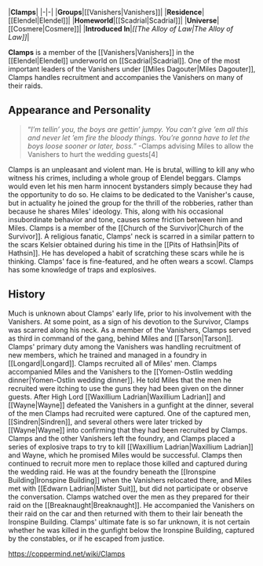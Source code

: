 |**Clamps**|
|-|-|
|**Groups**|[[Vanishers\|Vanishers]]|
|**Residence**|[[Elendel\|Elendel]]|
|**Homeworld**|[[Scadrial\|Scadrial]]|
|**Universe**|[[Cosmere\|Cosmere]]|
|**Introduced In**|*[[The Alloy of Law\|The Alloy of Law]]*|

**Clamps** is a member of the [[Vanishers\|Vanishers]] in the [[Elendel\|Elendel]] underworld on [[Scadrial\|Scadrial]]. One of the most important leaders of the Vanishers under [[Miles Dagouter\|Miles Dagouter]], Clamps handles recruitment and accompanies the Vanishers on many of their raids.

## Appearance and Personality
>“*I’m tellin’ you, the boys are gettin’ jumpy. You can’t give ’em all this and never let ’em fire the bloody things. You’re gonna have to let the boys loose sooner or later, boss.*”
\-Clamps advising Miles to allow the Vanishers to hurt the wedding guests[4]


Clamps is an unpleasant and violent man. He is brutal, willing to kill any who witness his crimes, including a whole group of Elendel beggars. Clamps would even let his men harm innocent bystanders simply because they had the opportunity to do so. He claims to be dedicated to the Vanisher's cause, but in actuality he joined the group for the thrill of the robberies, rather than because he shares Miles' ideology. This, along with his occasional insubordinate behavior and tone, causes some friction between him and Miles.
Clamps is a member of the [[Church of the Survivor\|Church of the Survivor]]. A religious fanatic, Clamps' neck is scarred in a similar pattern to the scars Kelsier obtained during his time in the [[Pits of Hathsin\|Pits of Hathsin]]. He has developed a habit of scratching these scars while he is thinking. Clamps' face is fine-featured, and he often wears a scowl.
Clamps has some knowledge of traps and explosives.

## History
Much is unknown about Clamps' early life, prior to his involvement with the Vanishers. At some point, as a sign of his devotion to the Survivor, Clamps was scarred along his neck.
As a member of the Vanishers, Clamps served as third in command of the gang, behind Miles and [[Tarson\|Tarson]]. Clamps' primary duty among the Vanishers was handling recruitment of new members, which he trained and managed in a foundry in [[Longard\|Longard]]. Clamps recruited all of Miles' men. Clamps accompanied Miles and the Vanishers to the [[Yomen-Ostlin wedding dinner\|Yomen-Ostlin wedding dinner]]. He told Miles that the men he recruited were itching to use the guns they had been given on the dinner guests. After High Lord [[Waxillium Ladrian\|Waxillium Ladrian]] and [[Wayne\|Wayne]] defeated the Vanishers in a gunfight at the dinner, several of the men Clamps had recruited were captured. One of the captured men, [[Sindren\|Sindren]], and several others were later tricked by [[Wayne\|Wayne]] into confirming that they had been recruited by Clamps.
Clamps and the other Vanishers left the foundry, and Clamps placed a series of explosive traps to try to kill [[Waxillium Ladrian\|Waxillium Ladrian]] and Wayne, which he promised Miles would be successful. Clamps then continued to recruit more men to replace those killed and captured during the wedding raid. He was at the foundry beneath the [[Ironspine Building\|Ironspine Building]] when the Vanishers relocated there, and Miles met with [[Edwarn Ladrian\|Mister Suit]], but did not participate or observe the conversation. Clamps watched over the men as they prepared for their raid on the [[Breaknaught\|Breaknaught]]. He accompanied the Vanishers on their raid on the car and then returned with them to their lair beneath the Ironspine Building.
Clamps' ultimate fate is so far unknown, it is not certain whether he was killed in the gunfight below the Ironspine Building, captured by the constables, or if he escaped from justice.



https://coppermind.net/wiki/Clamps